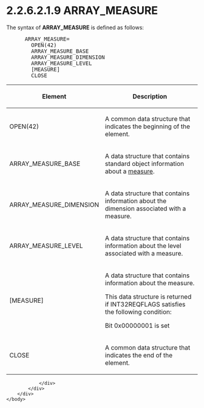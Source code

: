 <html dir="LTR" xmlns:mshelp="http://msdn.microsoft.com/mshelp" xmlns:ddue="http://ddue.schemas.microsoft.com/authoring/2003/5" xmlns:xlink="http://www.w3.org/1999/xlink" xmlns:tool="http://www.microsoft.com/tooltip">
    <head>
        <meta http-equiv="Content-Type" content="text/html; CHARSET=utf-8"></meta>
        <meta name="save" content="history"></meta>
        <title>2.2.6.2.1.9 ARRAY_MEASURE</title>
        <xml>
            <mshelp:toctitle title="2.2.6.2.1.9 ARRAY_MEASURE"></mshelp:toctitle>
            <mshelp:rltitle title="[MS-SSAS8]: ARRAY_MEASURE"></mshelp:rltitle>
            <mshelp:keyword index="A" term="9ea14aac-2394-46f1-933c-4b9dcbfcf862"></mshelp:keyword>
            <mshelp:attr name="DCSext.ContentType" value="open specification"></mshelp:attr>
            <mshelp:attr name="AssetID" value="9ea14aac-2394-46f1-933c-4b9dcbfcf862"></mshelp:attr>
            <mshelp:attr name="TopicType" value="kbRef"></mshelp:attr>
            <mshelp:attr name="DCSext.Title" value="[MS-SSAS8]: ARRAY_MEASURE" />
        </xml>
    </head>
    <body>
        <div id="header">
            <h1 class="heading">2.2.6.2.1.9 ARRAY_MEASURE</h1>
        </div>
        <div id="mainSection">
            <div id="mainBody">
                <div id="allHistory" class="saveHistory"></div>
                <div id="sectionSection0" class="section" name="collapseableSection">
                    

<p>The syntax of <b>ARRAY_MEASURE</b> is defined as
follows:           </p>

<dl>
<dd>
<div><pre> ARRAY_MEASURE=
   OPEN(42)
   ARRAY_MEASURE_BASE
   ARRAY_MEASURE_DIMENSION
   ARRAY_MEASURE_LEVEL
   [MEASURE] 
   CLOSE
</pre></div>
</dd></dl>

<table>
 <thead>
  <tr>
   <th>
   <p>Element</p>
   </th>
   <th>
   <p>Description</p>
   </th>
  </tr>
 </thead>
 <tr>
  <td>
  <p>OPEN(42)</p>
  </td>
  <td>
  <p>A common data structure that indicates the beginning
  of the element.</p>
  </td>
 </tr>
 <tr>
  <td>
  <p>ARRAY_MEASURE_BASE</p>
  </td>
  <td>
  <p>A data structure that contains standard object
  information about a <a href="c527450b-f5bd-424b-8c98-ba6365288f35.htm#gt_70548cb6-ef0e-4f2a-8e34-7293a9df8998">measure</a>.</p>
  </td>
 </tr>
 <tr>
  <td>
  <p>ARRAY_MEASURE_DIMENSION</p>
  </td>
  <td>
  <p>A data structure that contains information about the
  dimension associated with a measure.</p>
  </td>
 </tr>
 <tr>
  <td>
  <p>ARRAY_MEASURE_LEVEL</p>
  </td>
  <td>
  <p>A data structure that contains information about the
  level associated with a measure.</p>
  </td>
 </tr>
 <tr>
  <td>
  <p>[MEASURE]</p>
  </td>
  <td>
  <p>A data structure that contains information about the
  measure.</p>
  <p>This data structure is returned if INT32REQFLAGS
  satisfies the following condition:</p>
  <p>Bit 0x00000001 is set</p>
  </td>
 </tr>
 <tr>
  <td>
  <p>CLOSE</p>
  </td>
  <td>
  <p>A common data structure that indicates the end of the
  element.</p>
  </td>
 </tr>
</table>

<p> </p>


                </div>
            </div>
        </div>
    </body>
</html>